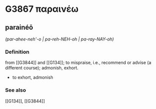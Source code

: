 # G3867 παραινέω

## parainéō

_(par-ahee-neh'-o | pa-reh-NEH-oh | pa-ray-NAY-oh)_

### Definition

from [[G3844]] and [[G134]]; to mispraise, i.e., recommend or advise (a different course); admonish, exhort.

- to exhort, admonish

### See also

[[G134]], [[G3844]]

